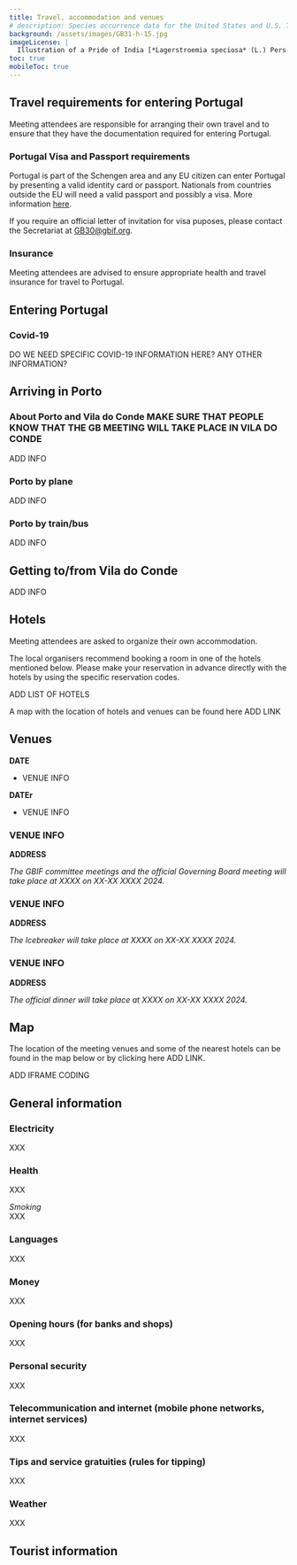```yaml
---
title: Travel, accommodation and venues
# description: Species occurrence data for the United States and U.S. Territories.
background: /assets/images/GB31-h-15.jpg
imageLicense: |
  Illustration of a Pride of India [*Lagerstroemia speciosa* (L.) Pers.](https://www.gbif.org/species/3188724)from Plants of the coast of Coromandel. 1795-1819. Via the [Biodiversity Heritage Library](https://flic.kr/p/dHb3tY)
toc: true
mobileToc: true
---
```


## Travel requirements for entering Portugal
Meeting attendees are responsible for arranging their own travel and to ensure that they have the documentation required for entering Portugal. 

### Portugal Visa and Passport requirements

Portugal is part of the Schengen area and any EU citizen can enter Portugal by presenting a valid identity card or passport. Nationals from countries outside the EU will need a valid passport and possibly a visa. More information [here](https://europa.eu/youreurope/citizens/travel/entry-exit/non-eu-nationals/index_en.htm).

If you require an official letter of invitation for visa puposes, please contact the Secretariat at [GB30@gbif.org](mailto:GB30@gbif.org). 

### Insurance
Meeting attendees are advised to ensure appropriate health and travel insurance for travel to Portugal.  


## Entering Portugal

### Covid-19
DO WE NEED SPECIFIC COVID-19 INFORMATION HERE? ANY OTHER INFORMATION?



## Arriving in Porto 

### About Porto and Vila do Conde   MAKE SURE THAT PEOPLE KNOW THAT THE GB MEETING WILL TAKE PLACE IN VILA DO CONDE

ADD INFO


### Porto by plane 

ADD INFO


### Porto by train/bus

ADD INFO


## Getting to/from Vila do Conde

ADD INFO


## Hotels
Meeting attendees are asked to organize their own accommodation. 

The local organisers recommend booking a room in one of the hotels mentioned below. Please make your reservation in advance directly with the hotels by using the specific reservation codes.   

ADD LIST OF HOTELS

A map with the location of hotels and venues can be found here  ADD LINK  


## Venues

**DATE**
- VENUE INFO

**DATEr**
- VENUE INFO  




### VENUE INFO
**ADDRESS**  

*The GBIF committee meetings and the official Governing Board meeting will take place at XXXX on XX-XX XXXX 2024.*  

### VENUE INFO
**ADDRESS**  

*The Icebreaker will take place at XXXX on XX-XX XXXX 2024.*  

### VENUE INFO
**ADDRESS**  

*The official dinner will take place at XXXX on XX-XX XXXX 2024.*  


## Map
The location of the meeting venues and some of the nearest hotels can be found in the map below or by clicking here ADD LINK.    

ADD IFRAME CODING



## General information

### Electricity
XXX  

### Health
XXX  

*Smoking*  
XXX  

### Languages
XXX  

### Money
XXX

### Opening hours (for banks and shops)
XXX

### Personal security
XXX

### Telecommunication and internet (mobile phone networks, internet services)
XXX  

### Tips and service gratuities (rules for tipping)
XXX

### Weather
XXX

## Tourist information


